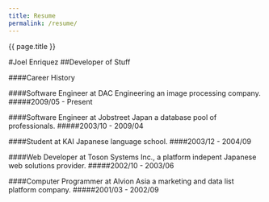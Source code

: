 ```yaml
---
title: Resume
permalink: /resume/
---
```


{{ page.title }}

#Joel Enriquez
##Developer of Stuff

####Career History

####Software Engineer at DAC Engineering an image processing company.
#####2009/05 - Present

####Software Engineer at Jobstreet Japan a database pool of professionals.
#####2003/10 - 2009/04

####Student at KAI Japanese language school.
####2003/12 - 2004/09

####Web Developer at Toson Systems Inc., a platform indepent Japanese web solutions provider.
#####2002/10 - 2003/06

####Computer Programmer at Alvion Asia a marketing and data list platform company.
#####2001/03 - 2002/09
